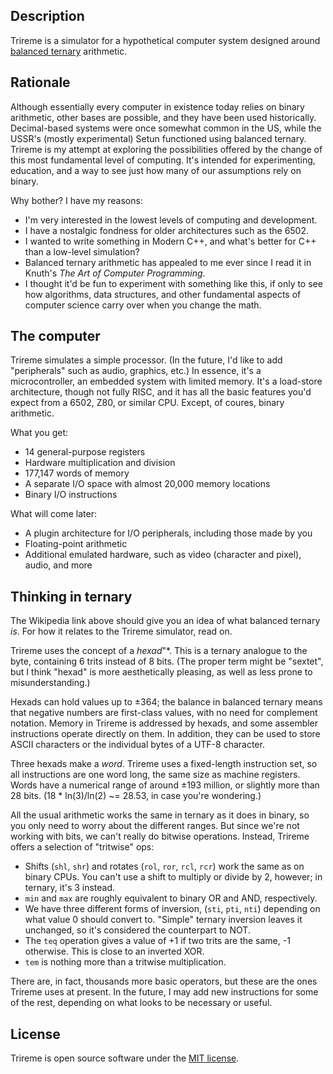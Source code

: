 ## Description

Trireme is a simulator for a hypothetical computer system designed around [balanced ternary](https://en.wikipedia.org/Balanced_ternary) arithmetic.

## Rationale

Although essentially every computer in existence today relies on binary arithmetic, other bases are possible, and they have been used historically. Decimal-based systems were once somewhat common in the US, while the USSR's (mostly experimental) Setun functioned using balanced ternary. Trireme is my attempt at exploring the possibilities offered by the change of this most fundamental level of computing. It's intended for experimenting, education, and a way to see just how many of our assumptions rely on binary.

Why bother? I have my reasons:

* I'm very interested in the lowest levels of computing and development.
* I have a nostalgic fondness for older architectures such as the 6502.
* I wanted to write something in Modern C++, and what's better for C++ than a low-level simulation?
* Balanced ternary arithmetic has appealed to me ever since I read it in Knuth's _The Art of Computer Programming_.
* I thought it'd be fun to experiment with something like this, if only to see how algorithms, data structures, and other fundamental aspects of computer science carry over when you change the math.

## The computer

Trireme simulates a simple processor. (In the future, I'd like to add "peripherals" such as audio, graphics, etc.) In essence, it's a microcontroller, an embedded system with limited memory. It's a load-store architecture, though not fully RISC, and it has all the basic features you'd expect from a 6502, Z80, or similar CPU. Except, of coures, binary arithmetic.

What you get:

* 14 general-purpose registers
* Hardware multiplication and division
* 177,147 words of memory
* A separate I/O space with almost 20,000 memory locations
* Binary I/O instructions

What will come later:

* A plugin architecture for I/O peripherals, including those made by you
* Floating-point arithmetic
* Additional emulated hardware, such as video (character and pixel), audio, and more

## Thinking in ternary

The Wikipedia link above should give you an idea of what balanced ternary *is*. For how it relates to the Trireme simulator, read on.

Trireme uses the concept of a *hexad*"*. This is a ternary analogue to the byte, containing 6 trits instead of 8 bits. (The proper term might be "sextet", but I think "hexad" is more aesthetically pleasing, as well as less prone to misunderstanding.)

Hexads can hold values up to ±364; the balance in balanced ternary means that negative numbers are first-class values, with no need for complement notation. Memory in Trireme is addressed by hexads, and some assembler instructions operate directly on them. In addition, they can be used to store ASCII characters or the individual bytes of a UTF-8 character.

Three hexads make a *word*. Trireme uses a fixed-length instruction set, so all instructions are one word long, the same size as machine registers. Words have a numerical range of around ±193 million, or slightly more than 28 bits. (18 * ln(3)/ln(2) ~= 28.53, in case you're wondering.)

All the usual arithmetic works the same in ternary as it does in binary, so you only need to worry about the different ranges. But since we're not working with bits, we can't really do bitwise operations. Instead, Trireme offers a selection of "tritwise" ops:

* Shifts (`shl`, `shr`) and rotates (`rol`, `ror`, `rcl`, `rcr`) work the same as on binary CPUs. You can't use a shift to multiply or divide by 2, however; in ternary, it's 3 instead.
* `min` and `max` are roughly equivalent to binary OR and AND, respectively.
* We have three different forms of inversion, (`sti`, `pti`, `nti`) depending on what value 0 should convert to. "Simple" ternary inversion leaves it unchanged, so it's considered the counterpart to NOT.
* The `teq` operation gives a value of +1 if two trits are the same, -1 otherwise. This is close to an inverted XOR.
* `tem` is nothing more than a tritwise multiplication.

There are, in fact, thousands more basic operators, but these are the ones Trireme uses at present. In the future, I may add new instructions for some of the rest, depending on what looks to be necessary or useful.

## License

Trireme is open source software under the [MIT license](LICENSE).
